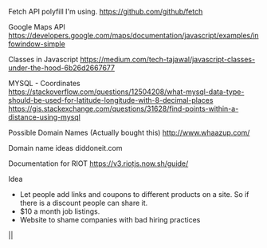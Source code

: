 Fetch API polyfill I'm using.
https://github.com/github/fetch

Google Maps API
https://developers.google.com/maps/documentation/javascript/examples/infowindow-simple

Classes in Javascript
https://medium.com/tech-tajawal/javascript-classes-under-the-hood-6b26d2667677

MYSQL - Coordinates 
https://stackoverflow.com/questions/12504208/what-mysql-data-type-should-be-used-for-latitude-longitude-with-8-decimal-places
https://gis.stackexchange.com/questions/31628/find-points-within-a-distance-using-mysql

Possible Domain Names (Actually bought this)
http://www.whaazup.com/

Domain name ideas
diddoneit.com

Documentation for RIOT
https://v3.riotjs.now.sh/guide/

Idea 
- Let people add links and coupons to different products on a site. So if there is a discount people can share it.
- $10 a month job listings.
- Website to shame companies with bad hiring practices

||